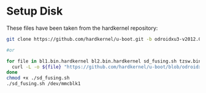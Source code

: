 <!--
waggle_topic=IGNORE
-->

# Setup Disk

These files have been taken from the hardkernel repository:

```bash
git clone https://github.com/hardkernel/u-boot.git -b odroidxu3-v2012.07

#or

for file in bl1.bin.hardkernel bl2.bin.hardkernel sd_fusing.sh tzsw.bin.hardkernel u-boot.bin.hardkernel ; do
  curl -L -o ${file} "https://github.com/hardkernel/u-boot/blob/odroidxu3-v2012.07/sd_fuse/hardkernel/${file}?raw=true"
done
chmod +x ./sd_fusing.sh
./sd_fusing.sh /dev/mmcblk1

```
